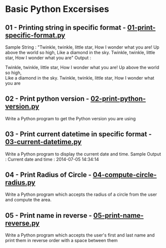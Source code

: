 # Basic Python Excersises

## 01 - Printing string in specific format - [01-print-specific-format.py](./01-print-specific-format.py)

Sample String : "Twinkle, twinkle, little star, How I wonder what you are! Up above the world so high, Like a diamond in the sky. Twinkle, twinkle, little star, How I wonder what you are" Output :

Twinkle, twinkle, little star,
	How I wonder what you are! 
		Up above the world so high,   		
		Like a diamond in the sky. 
Twinkle, twinkle, little star, 
	How I wonder what you are

## 02 - Print python version - [02-print-python-version.py](./02-print-python-version.py)

Write a Python program to get the Python version you are using

## 03 - Print current datetime in specific format - [03-current-datetime.py](./03-current-datetime.py)

Write a Python program to display the current date and time.
Sample Output :
Current date and time :
2014-07-05 14:34:14

## 04 - Print Radius of Circle - [04-compute-circle-radius.py](./04-compute-circle-radius.py)

Write a Python program which accepts the radius of a circle from the user and compute the area.

## 05 - Print name in reverse - [05-print-name-reverse.py](./05-print-name-reverse.py)

Write a Python program which accepts the user's first and last name and print them in reverse order with a space between them